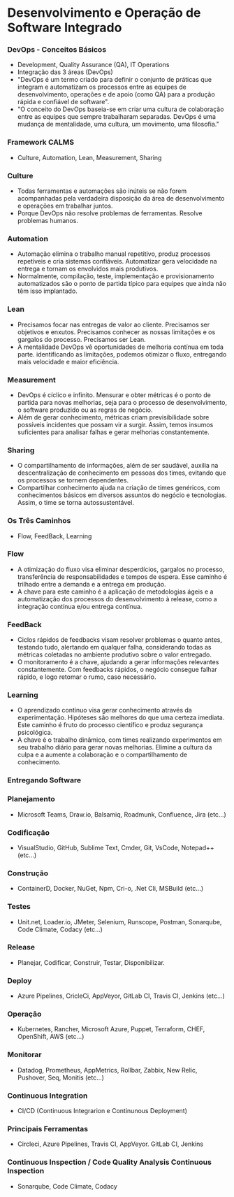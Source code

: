 # Desenvolvimento e Operação de Software Integrado

### DevOps - Conceitos Básicos

- Development, Quality Assurance (QA), IT Operations
- Integração das 3 áreas (DevOps)
- "DevOps é um termo criado para definir o conjunto de práticas que integram e automatizam os processos entre as equipes de desenvolvimento, operações e de apoio (como QA) para a produção rápida e confiável de software".
- "O conceito do DevOps baseia-se em criar uma cultura de colaboração entre as equipes que sempre trabalharam separadas. DevOps é uma mudança de mentalidade, uma cultura, um movimento, uma filosofia."

### Framework CALMS

- Culture, Automation, Lean, Measurement, Sharing

### Culture

- Todas ferramentas e automações são inúteis se não forem acompanhadas pela verdadeira disposição da área de desenvolvimento e operações em trabalhar juntos.
- Porque DevOps não resolve problemas de ferramentas. Resolve problemas humanos.

### Automation

- Automação elimina o trabalho manual repetitivo, produz processos repetíveis e cria sistemas confiáveis. Automatizar gera velocidade na entrega e tornam os envolvidos mais produtivos.
- Normalmente, compilação, teste, implementação e provisionamento automatizados são o ponto de partida típico para equipes que ainda não têm isso implantado.

### Lean

- Precisamos focar nas entregas de valor ao cliente. Precisamos ser objetivos e enxutos. Precisamos conhecer as nossas limitações e os gargalos do processo. Precisamos ser Lean.
- A mentalidade DevOps vê oportunidades de melhoria contínua em toda parte. identificando as limitações, podemos otimizar o fluxo, entregando mais velocidade e maior eficiência.

### Measurement

- DevOps é cíclico e infinito. Mensurar e obter métricas é o ponto de partida para novas melhorias, seja para o processo de desenvolvimento, o software produzido ou as regras de negócio.
- Além de gerar conhecimento, métricas criam previsibilidade sobre possíveis incidentes que possam vir a surgir. Assim, temos insumos suficientes para analisar falhas e gerar melhorias constantemente.

### Sharing

- O compartilhamento de informações, além de ser saudável, auxilia na descentralização de conhecimento em pessoas dos times, evitando que os processos se tornem dependentes.
- Compartilhar conhecimento ajuda na criação de times genéricos, com conhecimentos básicos em diversos assuntos do negócio e tecnologias. Assim, o time se torna autossustentável.

### Os Três Caminhos

- Flow, FeedBack, Learning

### Flow

- A otimização do fluxo visa eliminar desperdícios, gargalos no processo, transferência de responsabilidades e tempos de espera. Esse caminho é trilhado entre a demanda e a entrega em produção.
- A chave para este caminho é a aplicação de metodologias ágeis e a automatização dos processos do desenvolvimento à release, como a integração contínua e/ou entrega contínua.

### FeedBack

- Ciclos rápidos de feedbacks visam resolver problemas o quanto antes, testando tudo, alertando em qualquer falha, considerando todas as métricas coletadas no ambiente produtivo sobre o valor entregado.
- O monitoramento é a chave, ajudando a gerar informações relevantes constantemente. Com feedbacks rápidos, o negócio consegue falhar rápido, e logo retomar o rumo, caso necessário.

### Learning

- O aprendizado contínuo visa gerar conhecimento através da experimentação. Hipóteses são melhores do que uma certeza imediata. Este caminho é fruto do processo científico e produz segurança psicológica.
- A chave é o trabalho dinâmico, com times realizando experimentos em seu trabalho diário para gerar novas melhorias. Elimine a cultura da culpa e a aumente a colaboração e o compartilhamento de conhecimento.

### Entregando Software

### Planejamento

- Microsoft Teams, Draw.io, Balsamiq, Roadmunk, Confluence, Jira (etc...)

### Codificação

- VisualStudio, GitHub, Sublime Text, Cmder, Git, VsCode, Notepad++ (etc...)

### Construção

- ContainerD, Docker, NuGet, Npm, Cri-o, .Net Cli, MSBuild (etc...)

### Testes

- Unit.net, Loader.io, JMeter, Selenium, Runscope, Postman, Sonarqube, Code Climate, Codacy (etc...)

### Release

- Planejar, Codificar, Construir, Testar, Disponibilizar.

### Deploy

- Azure Pipelines, CricleCi, AppVeyor, GitLab CI, Travis CI, Jenkins (etc...)

### Operação

- Kubernetes, Rancher, Microsoft Azure, Puppet, Terraform, CHEF, OpenShift, AWS (etc...)

### Monitorar

- Datadog, Prometheus, AppMetrics, Rollbar, Zabbix, New Relic, Pushover, Seq, Monitis (etc...)

### Continuous Integration

- CI/CD (Continuous Integrarion e Continunous Deployment)

### Principais Ferramentas

- Circleci, Azure Pipelines, Travis CI, AppVeyor. GitLab CI, Jenkins

### Continuous Inspection / Code Quality Analysis Continuous Inspection

- Sonarqube, Code Climate, Codacy
